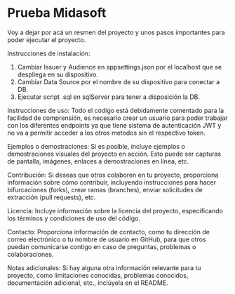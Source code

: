 # Prueba Midasoft

Voy a dejar por acá un resmen del proyecto y unos pasos importantes para poder ejecutar el proyecto.

Instrucciones de instalación:
1. Cambiar Issuer y Audience en appsettings.json por el localhost que se despliega en su dispositivo.
2. Cambiar Data Source por el nombre de su dispositivo para conectar a DB.
3. Ejecutar script .sql en sqlServer para tener a disposición la DB.

Instrucciones de uso: 
Todo el código está debidamente comentado para la facilidad de comprensión, es necesario crear un usuario para poder trabajar con los diferentes endpoints ya que tiene sistema de autenticación JWT y no va a permitir acceder a los otros metodos sin el respectivo token.

Ejemplos o demostraciones: Si es posible, incluye ejemplos o demostraciones visuales del proyecto en acción. Esto puede ser capturas de pantalla, imágenes, enlaces a demostraciones en línea, etc.

Contribución: Si deseas que otros colaboren en tu proyecto, proporciona información sobre cómo contribuir, incluyendo instrucciones para hacer bifurcaciones (forks), crear ramas (branches), enviar solicitudes de extracción (pull requests), etc.

Licencia: Incluye información sobre la licencia del proyecto, especificando los términos y condiciones de uso del código.

Contacto: Proporciona información de contacto, como tu dirección de correo electrónico o tu nombre de usuario en GitHub, para que otros puedan comunicarse contigo en caso de preguntas, problemas o colaboraciones.

Notas adicionales: Si hay alguna otra información relevante para tu proyecto, como limitaciones conocidas, problemas conocidos, documentación adicional, etc., inclúyela en el README.
